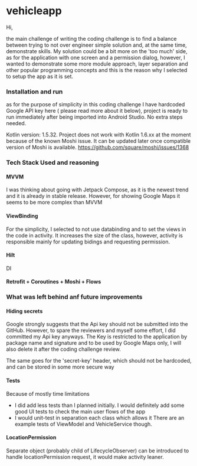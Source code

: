 # vehicleapp

Hi,

the main challenge of writing the coding challenge is to find a balance between trying to not over
engineer simple solution and, at the same time, demonstrate skills. My solution could be a bit more
on the 'too much' side, as for the application with one screen and a permission dialog, however, I
wanted to demonstrate some more module approach, layer separation and other popular programming
concepts and this is the reason why I selected to setup the app as it is set.

### Installation and run

as for the purpose of simplicity in this coding challenge I have hardcoded Google API key here (
please read more about it below), project is ready to run immediately after being imported into
Android Studio. No extra steps needed.

Kotlin version: 1.5.32.  Project does not work with Kotlin 1.6.xx at the moment because of the 
known Moshi issue. It can be updated later once compatible version of Moshi is available.
https://github.com/square/moshi/issues/1368

### Tech Stack Used and reasoning

#### MVVM

I was thinking about going with Jetpack Compose, as it is the newest trend and it is already in
stable release. However, for showing Google Maps it seems to be more complex than MVVM

#### ViewBinding

For the simplicity, I selected to not use databinding and to set the views in the code in activity.
It increases the size of the class, however, activity is responsible mainly for updating bidings and
requesting permission.

#### Hilt

DI

#### Retrofit + Coroutines + Moshi + Flows

### What was left behind anf future improvements ##

#### Hiding secrets

Google strongly suggests that the Api key should not be submitted into the GitHub. However, to spare
the reviewers and myself some effort, I did committed my Api key anyways. The Key is restricted to
the application by package name and signature and to be used by Google Maps only, I will also delete
it after the coding challenge review.

The same goes for the 'secret-key' header, which should not be hardcoded, and can be stored in some
more secure way

#### Tests

Because of mostly time limitations

- I did add less tests than I planned initially. I would definitely add some good UI tests to check
  the main user flows of the app
- I would unit-test in separation each class which allows it There are an example tests of ViewModel
  and VehicleService though.

#### LocationPermission

Separate object (probably child of LifecycleObserver) can be introduced to handle locationPermission
request, it would make activity leaner. 

